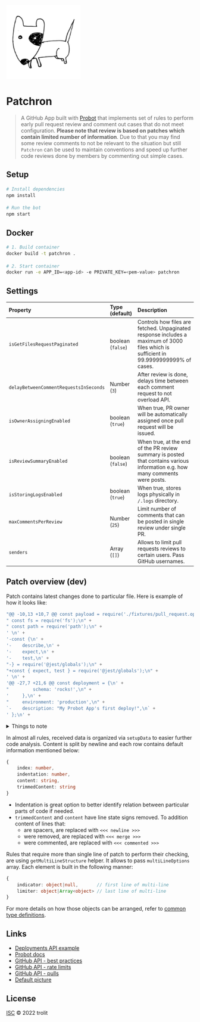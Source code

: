 <img src="https://github.com/trolit/Patchron/blob/master/picture.jpg" alt="Patchron image" height="200"/>

# Patchron

> A GitHub App built with [Probot](https://github.com/probot/probot) that implements set of rules to perform early pull request review and comment out cases that do not meet configuration. **Please note that review is based on patches which contain limited number of information**. Due to that you may find some review comments to not be relevant to the situation but still `Patchron` can be used to maintain conventions and speed up further code reviews done by members by commenting out simple cases.

## Setup

```sh
# Install dependencies
npm install

# Run the bot
npm start
```

## Docker

```sh
# 1. Build container
docker build -t patchron .

# 2. Start container
docker run -e APP_ID=<app-id> -e PRIVATE_KEY=<pem-value> patchron
```

## Settings

| Property                               | Type (default)       | Description                                                                                                                           |
| :------------------------------------- | :------------------- | :------------------------------------------------------------------------------------------------------------------------------------ |
| `isGetFilesRequestPaginated`           | boolean (`false`)    | Controls how files are fetched. Unpaginated response includes a maximum of 3000 files which is sufficient in 99.9999999999% of cases. |
| `delayBetweenCommentRequestsInSeconds` | Number (`3`)         | After review is done, delays time between each comment request to not overload API.                                                   |
| `isOwnerAssigningEnabled`              | boolean (`true`)     | When true, PR owner will be automatically assigned once pull request will be issued.                                                  |
| `isReviewSummaryEnabled`               | boolean (`false`)    | When true, at the end of the PR review summary is posted that contains various information e.g. how many comments were posts.         |
| `isStoringLogsEnabled`                 | boolean (`true`)     | When true, stores logs physically in `/.logs` directory.                                                                              |
| `maxCommentsPerReview`                 | Number (`25`)        | Limit number of comments that can be posted in single review under single PR.                                                         |
| `senders`                              | Array<string> (`[]`) | Allows to limit pull requests reviews to certain users. Pass GitHub usernames.                                                        |

## Patch overview (dev)

Patch contains latest changes done to particular file. Here is example of how it looks like:

```js
"@@ -10,13 +10,7 @@ const payload = require('./fixtures/pull_request.opened');\n" +
" const fs = require('fs');\n" +
" const path = require('path');\n" +
' \n' +
'-const {\n' +
'-    describe,\n' +
'-    expect,\n' +
'-    test,\n' +
"-} = require('@jest/globals');\n" +
"+const { expect, test } = require('@jest/globals');\n" +
' \n' +
'@@ -27,7 +21,6 @@ const deployment = {\n' +
"         schema: 'rocks!',\n" +
'     },\n' +
"     environment: 'production',\n" +
`-    description: "My Probot App's first deploy!",\n` +
' };\n' +
```

<details>
<summary>Things to note</summary>

-   line that was added starts with `+`
-   line that was removed starts with `-`
-   line that was unchanged starts with `whitespace`
-   line that begins with `@@` is <em>hunk header</em>. It allows to identify lines in respect to source file. It also informs about hunk length.

Hunk header e.g. `@@ -10,13 +10,7 @@` contains following information:

-   LEFT SIDE `-10,13`
    -   10 is number of first line that starts below hunk header
    -   13 is left side hunk length (sum of unchanged and removed lines)
-   RIGHT SIDE `+10,7`
    -   10 is number of first line that starts below hunk header
    -   7 is right side hunk length (sum of unchanged and added lines)

</details>

In almost all rules, received data is organized via `setupData` to easier further code analysis. Content is split by newline and each row contains default information mentioned below:

```ts
{
    index: number,
    indentation: number,
    content: string,
    trimmedContent: string
}
```

-   Indentation is great option to better identify relation between particular parts of code if needed.
-   `trimmedContent` and `content` have line state signs removed. To addition content of lines that:
    -   are spacers, are replaced with `<<< newline >>>`
    -   were removed, are replaced with `<<< merge >>>`
    -   were commented, are replaced with `<<< commented >>>`

Rules that require more than single line of patch to perform their checking, are using `getMultiLineStructure` helper. It allows to pass `multiLineOptions` array. Each element is built in the following manner:

```ts
{
    indicator: object|null,       // first line of multi-line
    limiter: object|Array<object> // last line of multi-line
}
```

For more details on how those objects can be arranged, refer to [common type definitions](https://github.com/trolit/Patchron/blob/82fb4bf73f3289d24a80a3775936e2a1432c8ead/src/config/type-definitions/common.js#L97).

## Links

-   [Deployments API example](https://developer.github.com/v3/repos/deployments/)
-   [Probot docs](https://probot.github.io/docs/)
-   [GitHub API - best practices](https://docs.github.com/en/rest/guides/best-practices-for-integrators)
-   [GitHub API - rate limits](https://docs.github.com/en/developers/apps/building-github-apps/rate-limits-for-github-apps)
-   [GitHub API - pulls](https://docs.github.com/en/rest/reference/pulls)
-   [Default picture](https://pixabay.com/vectors/dog-pet-hound-black-eye-animal-151123/)

## License

[ISC](LICENSE) © 2022 trolit
